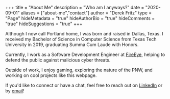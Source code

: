 +++
title = "About Me"
description = "Who am I anyways?"
date = "2020-09-01"
aliases = ["about-me","contact"]
author = "Derek Fritz"
type = "Page"
hideMetadata = "true"
hideAuthorBio = "true"
hideComments = "true"
hideSuggestions = "true"
+++

Although I now call Portland home, I was born and raised in Dallas, Texas. I received my Bachelor of Science
in Computer Science from Texas Tech University in 2019, graduating Summa Cum Laude with Honors.

Currently, I work as a Software Development Engineer at [FireEye](https://www.fireeye.com/), helping to defend
the public against malicious cyber threats.

Outside of work, I enjoy gaming, exploring the nature of the PNW, and working on cool projects like this webpage.

If you'd like to connect or have a chat, feel free to reach out on [LinkedIn](https://www.linkedin.com/in/derek-fritz/) or by [email](mailto:derekfritz10@gmail.com)!